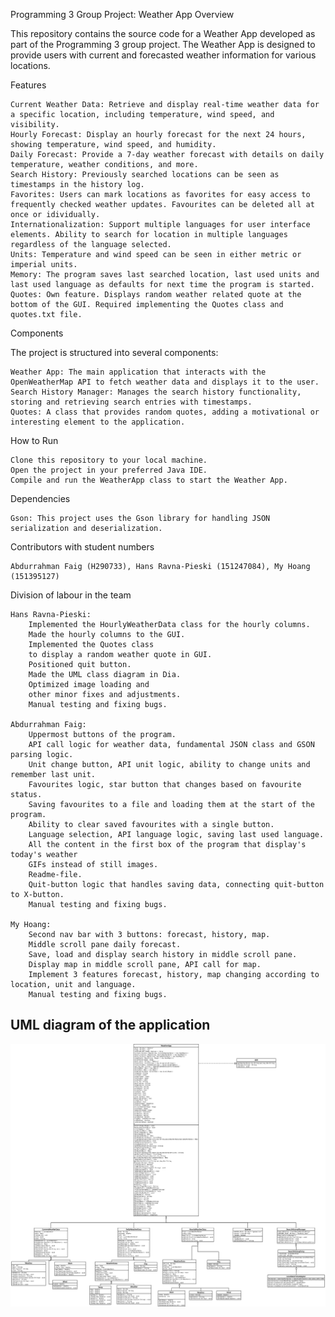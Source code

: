 Programming 3 Group Project: Weather App
Overview

This repository contains the source code for a Weather App developed as part of the Programming 3 group project. The Weather App is designed to provide users with current and forecasted weather information for various locations.

Features

    Current Weather Data: Retrieve and display real-time weather data for a specific location, including temperature, wind speed, and visibility.
    Hourly Forecast: Display an hourly forecast for the next 24 hours, showing temperature, wind speed, and humidity.
    Daily Forecast: Provide a 7-day weather forecast with details on daily temperature, weather conditions, and more.
    Search History: Previously searched locations can be seen as timestamps in the history log.
    Favorites: Users can mark locations as favorites for easy access to frequently checked weather updates. Favourites can be deleted all at once or idividually.
    Internationalization: Support multiple languages for user interface elements. Ability to search for location in multiple languages regardless of the language selected.
    Units: Temperature and wind speed can be seen in either metric or imperial units.
    Memory: The program saves last searched location, last used units and last used language as defaults for next time the program is started.
    Quotes: Own feature. Displays random weather related quote at the bottom of the GUI. Required implementing the Quotes class and quotes.txt file.


Components

The project is structured into several components:

    Weather App: The main application that interacts with the OpenWeatherMap API to fetch weather data and displays it to the user.
    Search History Manager: Manages the search history functionality, storing and retrieving search entries with timestamps.
    Quotes: A class that provides random quotes, adding a motivational or interesting element to the application.

How to Run

    Clone this repository to your local machine.
    Open the project in your preferred Java IDE.
    Compile and run the WeatherApp class to start the Weather App.

Dependencies

    Gson: This project uses the Gson library for handling JSON serialization and deserialization.

Contributors with student numbers

    Abdurrahman Faig (H290733), Hans Ravna-Pieski (151247084), My Hoang (151395127)

Division of labour in the team

    Hans Ravna-Pieski:
        Implemented the HourlyWeatherData class for the hourly columns.
        Made the hourly columns to the GUI. 
        Implemented the Quotes class
        to display a random weather quote in GUI. 
        Positioned quit button.
        Made the UML class diagram in Dia. 
        Optimized image loading and 
        other minor fixes and adjustments.
        Manual testing and fixing bugs.

    Abdurrahman Faig:
        Uppermost buttons of the program.
        API call logic for weather data, fundamental JSON class and GSON parsing logic.
        Unit change button, API unit logic, ability to change units and remember last unit.
        Favourites logic, star button that changes based on favourite status.
        Saving favourites to a file and loading them at the start of the program.
        Ability to clear saved favourites with a single button.
        Language selection, API language logic, saving last used language.
        All the content in the first box of the program that display's today's weather
        GIFs instead of still images.
        Readme-file.
        Quit-button logic that handles saving data, connecting quit-button to X-button.
        Manual testing and fixing bugs.

    My Hoang:
        Second nav bar with 3 buttons: forecast, history, map.
        Middle scroll pane daily forecast.
        Save, load and display search history in middle scroll pane.
        Display map in middle scroll pane, API call for map.
        Implement 3 features forecast, history, map changing according to location, unit and language.
        Manual testing and fixing bugs.

## UML diagram of the application
![Alt text](prog3classdiagram.SVG)
